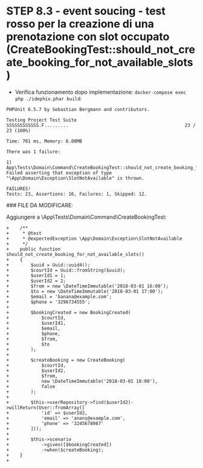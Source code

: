 STEP 8.3 - event soucing - test rosso per la creazione di una prenotazione con slot occupato (CreateBookingTest::should_not_create_booking_for_not_available_slots)
===================================================

- Verifica funzionamento dopo implementazione: `docker-compose exec php ./idephix.phar build`:

```
PHPUnit 6.5.7 by Sebastian Bergmann and contributors.

Testing Project Test Suite
SSSSSSSSSSSS.F.........                                           23 / 23 (100%)

Time: 781 ms, Memory: 6.00MB

There was 1 failure:

1) App\Tests\Domain\Command\CreateBookingTest::should_not_create_booking_for_not_available_slots
Failed asserting that exception of type "\App\Domain\Exception\SlotNotAvailable" is thrown.

FAILURES!
Tests: 23, Assertions: 16, Failures: 1, Skipped: 12.
```

### FILE DA MODIFICARE:

Aggiungere a \App\Tests\Domain\Command\CreateBookingTest:

```
+    /**
+     * @test
+     * @expectedException \App\Domain\Exception\SlotNotAvailable
+     */
+    public function should_not_create_booking_for_not_available_slots()
+    {
+        $uuid = Uuid::uuid4();
+        $courtId = Uuid::fromString($uuid);
+        $userId1 = 1;
+        $userId2 = 2;
+        $from = new \DateTimeImmutable('2018-03-01 16:00');
+        $to = new \DateTimeImmutable('2018-03-01 17:00');
+        $email = 'banana@example.com';
+        $phone = '3296734555';
+
+        $bookingCreated = new BookingCreated(
+            $courtId,
+            $userId1,
+            $email,
+            $phone,
+            $from,
+            $to
+        );
+
+        $createBooking = new CreateBooking(
+            $courtId,
+            $userId2,
+            $from,
+            new \DateTimeImmutable('2018-03-01 18:00'),
+            false
+        );
+
+        $this->userRepository->find($userId2)->willReturn(User::fromArray([
+            'id' => $userId2,
+            'email' => 'anans@example.com',
+            'phone' => '3245678987'
+        ]));
+
+        $this->scenario
+            ->given([$bookingCreated])
+            ->when($createBooking);
+    }
+

```

